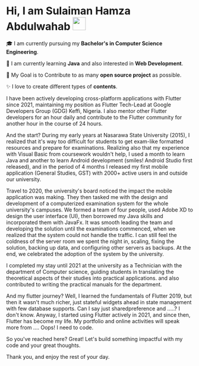 # Hi, I am Sulaiman Hamza Abdulwahab <img src="https://github.com/TheDudeThatCode/TheDudeThatCode/blob/master/Assets/Hi.gif" width="35px">

🎓 I am currently pursuing my **Bachelor's in Computer Science Engineering**.

🌱 I am currently learning **Java** and also interested in **Web Development**.

🎯 My Goal is to Contribute to as many **open source project** as possible.

✨ I love to create different types of **contents**.

I have been actively developing cross-platform applications with Flutter since 2021, maintaining my position as Flutter Tech-Lead at Google Developers Group (GDG) Keffi, Nigeria. I also mentor other Flutter developers for an hour daily and contribute to the Flutter community for another hour in the course of 24 hours.

And the start?
During my early years at Nasarawa State University (2015), I realized that it's way too difficult for students to get exam-like formatted resources and prepare for examinations. Realizing also that my experience with Visual Basic from coursework wouldn't help, I used a month to learn Java and another to learn Android development (smiles! Android Studio first released), and in the period of 4 months I released my first mobile application (General Studies, GST) with 2000+ active users in and outside our university.

Travel to 2020, the university's board noticed the impact the mobile application was making. They then tasked me with the design and development of a computerized examination system for the whole university's campuses. We formed a team of four people, used Adobe XD to design the user interface (UI), then borrowed my Java skills and incorporated them with JavaFx. It was smooth leading the team and developing the solution until the examinations commenced, when we realized that the system could not handle the traffic. I can still feel the coldness of the server room we spent the night in, scaling, fixing the solution, backing up data, and configuring other servers as backups. At the end, we celebrated the adoption of the system by the university.

I completed my stay until 2021 at the university as a Technician with the department of Computer science, guiding students in translating the theoretical aspects of their studies into practical applications. and also contributed to writing the practical manuals for the department.

And my flutter journey? Well, I learned the fundamentals of Flutter 2019, but then it wasn't much richer, just stateful widgets ahead in state management with few database supports. Can I say just sharedpreference and .....? I don't know. Anyway, I started using Flutter actively in 2021, and since then, Flutter has become my life. My portfolio and online activities will speak more from .... Oops! I need to code.

So you've reached here? Great! Let's build something impactful with my code and your great thoughts.

Thank you, and enjoy the rest of your day.
